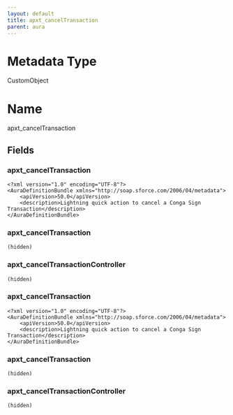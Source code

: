 ```yaml
---
layout: default
title: apxt_cancelTransaction
parent: aura
---
```

# Metadata Type
CustomObject

# Name
apxt_cancelTransaction
## Fields
### apxt_cancelTransaction

```
<?xml version="1.0" encoding="UTF-8"?>
<AuraDefinitionBundle xmlns="http://soap.sforce.com/2006/04/metadata">
    <apiVersion>50.0</apiVersion>
    <description>Lightning quick action to cancel a Conga Sign Transaction</description>
</AuraDefinitionBundle>
```
### apxt_cancelTransaction

```
(hidden)
```
### apxt_cancelTransactionController

```
(hidden)
```
### apxt_cancelTransaction

```
<?xml version="1.0" encoding="UTF-8"?>
<AuraDefinitionBundle xmlns="http://soap.sforce.com/2006/04/metadata">
    <apiVersion>50.0</apiVersion>
    <description>Lightning quick action to cancel a Conga Sign Transaction</description>
</AuraDefinitionBundle>
```
### apxt_cancelTransaction

```
(hidden)
```
### apxt_cancelTransactionController

```
(hidden)
```
